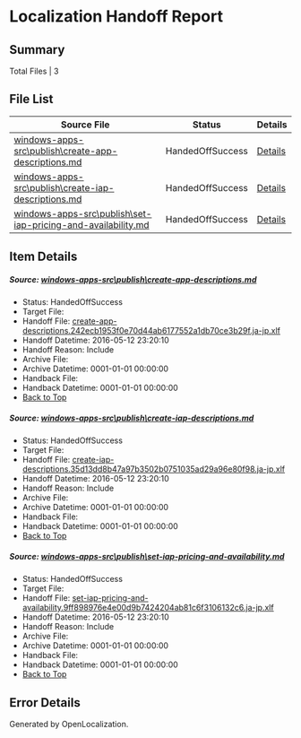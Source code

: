 # <a name='report-top'></a> Localization Handoff Report

## Summary
 Total Files | 3

## File List
 Source File | Status | Details 
 ----------- | ------ | ------- 
 [windows-apps-src\publish\create-app-descriptions.md](https://github.com/Microsoft/windows-apps/blob/447beeae917b03dea2538e74fd9cd8ef48b0f41f/windows-apps-src/publish/create-app-descriptions.md) | HandedOffSuccess | [Details](#ca85f55e12713903dbbee0a4e247cfb1a51c17d33490)
 [windows-apps-src\publish\create-iap-descriptions.md](https://github.com/Microsoft/windows-apps/blob/be199d045feadb352b914bb11dbe2cf3dd5ddbf0/windows-apps-src/publish/create-iap-descriptions.md) | HandedOffSuccess | [Details](#418907894d3fc9349ca113ff04c575bcb01403473491)
 [windows-apps-src\publish\set-iap-pricing-and-availability.md](https://github.com/Microsoft/windows-apps/blob/52816584a9afbd6c8e213a182bae18732f082aef/windows-apps-src/publish/set-iap-pricing-and-availability.md) | HandedOffSuccess | [Details](#0e6c58f2d892f213d2de53c3cb9b97b1e81521373536)

## Item Details
##### <a name='ca85f55e12713903dbbee0a4e247cfb1a51c17d33490'></a> Source: [windows-apps-src\publish\create-app-descriptions.md](https://github.com/Microsoft/windows-apps/blob/447beeae917b03dea2538e74fd9cd8ef48b0f41f/windows-apps-src/publish/create-app-descriptions.md)
* Status: HandedOffSuccess
* Target File: 
* Handoff File: [create-app-descriptions.242ecb1953f0e70d44ab6177552a1db70ce3b29f.ja-jp.xlf](https://github.com/Microsoft/WDG.handoff/blob/83a1658b5f0c56d095b8ceeb5470a4edc4fcd991/ol-handoff/Microsoft/windows-apps.ja-jp/master/create-app-descriptions.242ecb1953f0e70d44ab6177552a1db70ce3b29f.ja-jp.xlf)
* Handoff Datetime: 2016-05-12 23:20:10
* Handoff Reason: Include
* Archive File: 
* Archive Datetime: 0001-01-01 00:00:00
* Handback File: 
* Handback Datetime: 0001-01-01 00:00:00
* [Back to Top](#report-top)

##### <a name='418907894d3fc9349ca113ff04c575bcb01403473491'></a> Source: [windows-apps-src\publish\create-iap-descriptions.md](https://github.com/Microsoft/windows-apps/blob/be199d045feadb352b914bb11dbe2cf3dd5ddbf0/windows-apps-src/publish/create-iap-descriptions.md)
* Status: HandedOffSuccess
* Target File: 
* Handoff File: [create-iap-descriptions.35d13dd8b47a97b3502b0751035ad29a96e80f98.ja-jp.xlf](https://github.com/Microsoft/WDG.handoff/blob/83a1658b5f0c56d095b8ceeb5470a4edc4fcd991/ol-handoff/Microsoft/windows-apps.ja-jp/master/create-iap-descriptions.35d13dd8b47a97b3502b0751035ad29a96e80f98.ja-jp.xlf)
* Handoff Datetime: 2016-05-12 23:20:10
* Handoff Reason: Include
* Archive File: 
* Archive Datetime: 0001-01-01 00:00:00
* Handback File: 
* Handback Datetime: 0001-01-01 00:00:00
* [Back to Top](#report-top)

##### <a name='0e6c58f2d892f213d2de53c3cb9b97b1e81521373536'></a> Source: [windows-apps-src\publish\set-iap-pricing-and-availability.md](https://github.com/Microsoft/windows-apps/blob/52816584a9afbd6c8e213a182bae18732f082aef/windows-apps-src/publish/set-iap-pricing-and-availability.md)
* Status: HandedOffSuccess
* Target File: 
* Handoff File: [set-iap-pricing-and-availability.9ff898976e4e00d9b7424204ab81c6f3106132c6.ja-jp.xlf](https://github.com/Microsoft/WDG.handoff/blob/83a1658b5f0c56d095b8ceeb5470a4edc4fcd991/ol-handoff/Microsoft/windows-apps.ja-jp/master/set-iap-pricing-and-availability.9ff898976e4e00d9b7424204ab81c6f3106132c6.ja-jp.xlf)
* Handoff Datetime: 2016-05-12 23:20:10
* Handoff Reason: Include
* Archive File: 
* Archive Datetime: 0001-01-01 00:00:00
* Handback File: 
* Handback Datetime: 0001-01-01 00:00:00
* [Back to Top](#report-top)


## Error Details

Generated by OpenLocalization.
